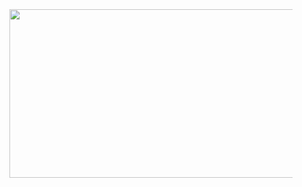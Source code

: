 <a href="https://www.gitanimals.org/en_US?utm_medium=image&utm_source=Dino1121&utm_content=farm">
<img
  src="https://render.gitanimals.org/farms/Dino1121"
  width="600"
  height="300"
/>
</a>
